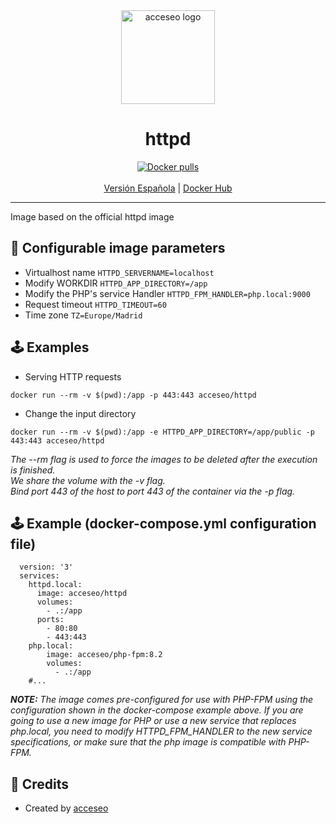 <div align="center">
    <a href="https://www.acceseo.com">
        <img
            alt="acceseo logo"
            src="https://www.acceseo.com/wp-content/uploads/2019/09/logoAcceseo-2.svg"
            width="150">
    </a>
</div>

<h1 align="center">httpd</h1>
<div align="center">
    <a href="https://hub.docker.com/r/acceseo/httpd"><img src="https://img.shields.io/docker/pulls/acceseo/httpd.svg" alt="Docker pulls"></a>
    <br><br>
    <a href="https://github.com/acceseo/httpd/tree/main/README.md">Versión Española</a> | <a href="https://hub.docker.com/r/acceseo/httpd">Docker Hub</a>
</div>

<hr>

Image based on the official httpd image

## 📃 Configurable image parameters
* Virtualhost name
```HTTPD_SERVERNAME=localhost```
* Modify WORKDIR
```HTTPD_APP_DIRECTORY=/app```
* Modify the PHP's service Handler
```HTTPD_FPM_HANDLER=php.local:9000```
* Request timeout
```HTTPD_TIMEOUT=60```
* Time zone
```TZ=Europe/Madrid```

## 🕹️ Examples
* Serving HTTP requests
```
docker run --rm -v $(pwd):/app -p 443:443 acceseo/httpd
```

* Change the input directory
```
docker run --rm -v $(pwd):/app -e HTTPD_APP_DIRECTORY=/app/public -p 443:443 acceseo/httpd
```

*The --rm flag is used to force the images to be deleted after the execution is finished.*<br>
*We share the volume with the -v flag.*<br>
*Bind port 443 of the host to port 443 of the container via the -p flag.*

## 🕹️ Example (docker-compose.yml configuration file)
```
  version: '3'
  services:
    httpd.local:
      image: acceseo/httpd
      volumes:
        - .:/app
      ports:
        - 80:80
        - 443:443
    php.local:
        image: acceseo/php-fpm:8.2
        volumes:
          - .:/app
    #...
```

*<b>NOTE:</b> The image comes pre-configured for use with PHP-FPM using the configuration shown in the docker-compose example above. If you are going to use a new image for PHP or use a new service that replaces php.local, you need to modify HTTPD_FPM_HANDLER to the new service specifications, or make sure that the php image is compatible with PHP-FPM.*

## 👷 Credits
* Created by [acceseo](https://www.acceseo.com)